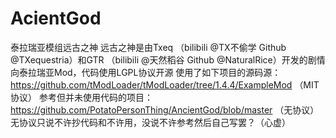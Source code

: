 # AcientGod
泰拉瑞亚模组远古之神
远古之神是由Txeq （bilibili @TX不偷学 Github @TXequestria）和GTR （bilibili @天然稻谷 Github @NaturalRice）开发的剧情向泰拉瑞亚Mod，代码使用LGPL协议开源
使用了如下项目的源码源：
https://github.com/tModLoader/tModLoader/tree/1.4.4/ExampleMod （MIT协议）
参考但并未使用代码的项目：
https://github.com/PotatoPersonThing/AncientGod/blob/master （无协议）
无协议只说不许抄代码和不许用，没说不许参考然后自己写罢？（心虚）


